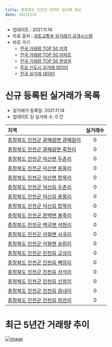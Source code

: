 ```yaml
---
title: 충청북도 진천군 아파트 실거래 정보
date: 20211114
---
```


* 업데이트 : 2021.11.14
* 자료 출처 : [국토교통부 실거래가 공개시스템](http://rt.molit.go.kr)
* 바로 가기
    * [전국 거래량 TOP 50 지역](https://apt-info.github.io/apt-trade-info/tr)
    * [전국 거래량 TOP 50 아파트](https://apt-info.github.io/apt-trade-info/ta)
    * [전국 거래량 TOP 50 분양권](https://apt-info.github.io/apt-trade-info/tb)
    * [주요 신도시 실거래 데이터](https://apt-info.github.io/apt-trade-info/newtown)
    * [전국 실거래 데이터](https://apt-info.github.io/apt-trade-info/all)



<script async src="https://pagead2.googlesyndication.com/pagead/js/adsbygoogle.js"></script>
<!-- 기본광고 -->
<ins class="adsbygoogle"
     style="display:block"
     data-ad-client="ca-pub-1142216861245946"
     data-ad-slot="4805727019"
     data-ad-format="auto"
     data-full-width-responsive="true"></ins>
<script>
     (adsbygoogle = window.adsbygoogle || []).push({});
</script>


# 신규 등록된 실거래가 목록

* 실거래가 등록일: 2021.11.14
* 업데이트 된 실거래 수: 0 건


|지역|실거래수|
|:---|:---:|
|[충청북도 진천군 광혜원면 광혜원리](https://apt-info.github.io/apt-trade-info/r1618)|0|
|[충청북도 진천군 광혜원면 죽현리](https://apt-info.github.io/apt-trade-info/r1617)|0|
|[충청북도 진천군 덕산면 두촌리](https://apt-info.github.io/apt-trade-info/r3390)|0|
|[충청북도 진천군 덕산면 용몽리](https://apt-info.github.io/apt-trade-info/r1620)|0|
|[충청북도 진천군 덕산면 합목리](https://apt-info.github.io/apt-trade-info/r1615)|0|
|[충청북도 진천군 덕산읍 두촌리](https://apt-info.github.io/apt-trade-info/r3639)|0|
|[충청북도 진천군 덕산읍 용몽리](https://apt-info.github.io/apt-trade-info/r3640)|0|
|[충청북도 진천군 덕산읍 합목리](https://apt-info.github.io/apt-trade-info/r3641)|0|
|[충청북도 진천군 문백면 봉죽리](https://apt-info.github.io/apt-trade-info/r1621)|0|
|[충청북도 진천군 백곡면 석현리](https://apt-info.github.io/apt-trade-info/r1622)|0|
|[충청북도 진천군 이월면 사곡리](https://apt-info.github.io/apt-trade-info/r3545)|0|
|[충청북도 진천군 이월면 송림리](https://apt-info.github.io/apt-trade-info/r1616)|0|
|[충청북도 진천군 진천읍 교성리](https://apt-info.github.io/apt-trade-info/r1611)|0|
|[충청북도 진천군 진천읍 벽암리](https://apt-info.github.io/apt-trade-info/r1623)|0|
|[충청북도 진천군 진천읍 성석리](https://apt-info.github.io/apt-trade-info/r1613)|0|
|[충청북도 진천군 진천읍 신정리](https://apt-info.github.io/apt-trade-info/r1612)|0|
|[충청북도 진천군 진천읍 읍내리](https://apt-info.github.io/apt-trade-info/r1619)|0|
|[충청북도 진천군 진천읍 장관리](https://apt-info.github.io/apt-trade-info/r1614)|0|



<script async src="https://pagead2.googlesyndication.com/pagead/js/adsbygoogle.js"></script>
<!-- 기본광고 -->
<ins class="adsbygoogle"
     style="display:block"
     data-ad-client="ca-pub-1142216861245946"
     data-ad-slot="4805727019"
     data-ad-format="auto"
     data-full-width-responsive="true"></ins>
<script>
     (adsbygoogle = window.adsbygoogle || []).push({});
</script>


# 최근 5년간 거래량 추이


<div style="width:100%;">
    <canvas id="deal_progress" height="200"></canvas>
</div>

<script>
new Chart(document.getElementById("deal_progress"), {
    type: 'line',
    data: {
        labels: ['16.01','16.02','16.03','16.04','16.05','16.06','16.07','16.08','16.09','16.10','16.11','16.12','17.01','17.02','17.03','17.04','17.05','17.06','17.07','17.08','17.09','17.10','17.11','17.12','18.01','18.02','18.03','18.04','18.05','18.06','18.07','18.08','18.09','18.10','18.11','18.12','19.01','19.02','19.03','19.04','19.05','19.06','19.07','19.08','19.09','19.10','19.11','19.12','20.01','20.02','20.03','20.04','20.05','20.06','20.07','20.08','20.09','20.10','20.11','20.12','21.01','21.02','21.03','21.04','21.05','21.06','21.07','21.08','21.09','21.10','21.11'],
        datasets: [{
            label: '매매/분양권',
            data: [42,80,99,70,96,105,77,130,79,115,80,81,69,71,80,91,71,72,63,52,69,64,89,80,102,69,113,93,95,81,72,133,99,138,112,119,142,80,97,77,111,60,68,47,67,84,62,89,64,102,82,81,107,117,102,61,80,62,87,117,131,136,135,178,206,163,144,102,145,127,18],
            borderColor: "rgba(66, 133, 243, 1)",
            backgroundColor: "rgba(66, 133, 243, 0.05)",
            borderWidth: 1,
            pointRadius: 0,
            fill: false,
            lineTension: 0
        },{
            label: '전/월세',
            data: [30,36,43,32,36,41,53,59,41,67,38,59,68,207,104,78,96,193,113,67,67,60,212,63,96,122,122,108,120,142,109,79,98,92,97,104,139,175,105,105,93,102,496,110,100,111,258,144,121,137,139,135,130,122,356,246,365,302,203,141,139,205,155,233,106,123,166,194,157,119,49],
            borderColor: "rgba(255, 90, 0, 1)",
            backgroundColor: "rgba(255, 90, 0, 0.05)",
            borderWidth: 1,
            pointRadius: 0,
            fill: false,
            lineTension: 0
        },{
            label: '합계',
            data: [72,116,142,102,132,146,130,189,120,182,118,140,137,278,184,169,167,265,176,119,136,124,301,143,198,191,235,201,215,223,181,212,197,230,209,223,281,255,202,182,204,162,564,157,167,195,320,233,185,239,221,216,237,239,458,307,445,364,290,258,270,341,290,411,312,286,310,296,302,246,67],
            borderColor: "rgba(0, 0, 0, 1)",
            backgroundColor: "rgba(0, 0, 0, 0.03)",
            borderWidth: 0.1,
            pointRadius: 0,
            fill: true,
            lineTension: 0
        }
        ]
    },
    options: {
        responsive: true,
        title: {
            display: false
        },
        tooltips: {
            mode: 'index',
            intersect: false
        },
        hover: {
            mode: 'nearest',
            intersect: true
        },
        scales: {
            xAxes: [{
                display: true,
                scaleLabel: {
                    display: true,
                    labelString: '년/월'
                }
            }],
            yAxes: [{
                display: true,
                ticks: {
                    suggestedMin: 0,
                },
                scaleLabel: {
                    display: true,
                    labelString: '실거래 수'
                }
            }]
        }
    }
});

</script>


[![image](https://apt-info.github.io/images/2020-01-03-apt-trade-info/1024x500.png)](https://play.google.com/store/apps/details?id=com.aptinfo.apttradeinfo)

